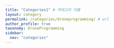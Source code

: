 ```yaml
---
title: "Categories1" # 카테고리 이름
layout: category
permalink: /categories/droneprogramming/ # url
author_profile: true
taxonomy: DroneProgramming
sidebar:
  nav: "categories"
---
```

